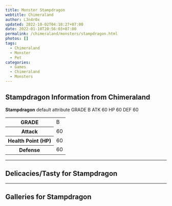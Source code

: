 ```yaml
---
title: Monster Stampdragon
webtitle: Chimeraland
author: L3n4r0x
updated: 2022-10-02T04:18:27+07:00
date: 2022-01-10T20:56:03+07:00
permalink: /chimeraland/monsters/stampdragon.html
photos: []
tags:
  - Chimeraland
  - Monster
  - Pet
categories:
  - Games
  - Chimeraland
  - Monsters
---
```


<section id="bootstrap-wrapper"><link rel="stylesheet" href="https://cdn.statically.io/gh/dimaslanjaka/Web-Manajemen/40ac3225/css/bootstrap-4.5-wrapper.css"/><h1>Stampdragon Information from Chimeraland</h1><p><b>Stampdragon</b> default attribute GRADE B ATK 60 HP 60 DEF 60<table><tr><th>GRADE</th><td>B</td></tr><tr><th>Attack</th><td>60</td></tr><tr><th>Health Point (HP)</th><td>60</td></tr><tr><th>Defense</th><td>60</td></tr></table></p><hr/><h2>Delicacies/Tasty for Stampdragon</h2><hr/><div id="gallery"><h2>Galleries for Stampdragon</h2><div class="row"></div></div></section>